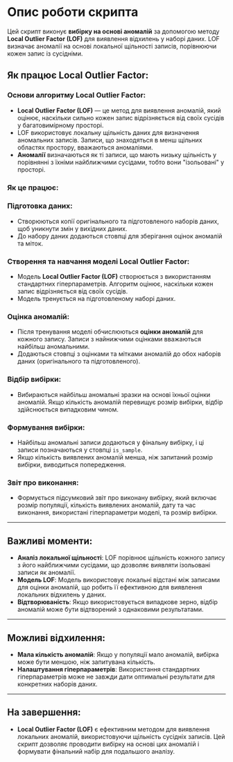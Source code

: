 # Опис роботи скрипта

Цей скрипт виконує **вибірку на основі аномалій** за допомогою методу **Local Outlier Factor (LOF)** для виявлення відхилень у наборі даних. LOF визначає аномалії на основі локальної щільності записів, порівнюючи кожен запис із сусідніми.

## Як працює Local Outlier Factor:

### Основи алгоритму Local Outlier Factor:
- **Local Outlier Factor (LOF)** — це метод для виявлення аномалій, який оцінює, наскільки сильно кожен запис відрізняється від своїх сусідів у багатовимірному просторі.
- LOF використовує локальну щільність даних для визначення аномальних записів. Записи, що знаходяться в менш щільних областях простору, вважаються аномаліями.
- **Аномалії** визначаються як ті записи, що мають низьку щільність у порівнянні з їхніми найближчими сусідами, тобто вони "ізольовані" у просторі.

### Як це працює:

### Підготовка даних:
- Створюються копії оригінального та підготовленого наборів даних, щоб уникнути змін у вихідних даних.
- До набору даних додаються стовпці для зберігання оцінок аномалій та міток.

### Створення та навчання моделі Local Outlier Factor:
- Модель **Local Outlier Factor (LOF)** створюється з використанням стандартних гіперпараметрів. Алгоритм оцінює, наскільки кожен запис відрізняється від своїх сусідів.
- Модель тренується на підготовленому наборі даних.

### Оцінка аномалій:
- Після тренування моделі обчислюються **оцінки аномалій** для кожного запису. Записи з найнижчими оцінками вважаються найбільш аномальними.
- Додаються стовпці з оцінками та мітками аномалій до обох наборів даних (оригінального та підготовленого).

### Відбір вибірки:
- Вибираються найбільш аномальні зразки на основі їхньої оцінки аномалій. Якщо кількість аномалій перевищує розмір вибірки, відбір здійснюється випадковим чином.

### Формування вибірки:
- Найбільш аномальні записи додаються у фінальну вибірку, і ці записи позначаються у стовпці `is_sample`.
- Якщо кількість виявлених аномалій менша, ніж запитаний розмір вибірки, виводиться попередження.

### Звіт про виконання:
- Формується підсумковий звіт про виконану вибірку, який включає розмір популяції, кількість виявлених аномалій, дату та час виконання, використані гіперпараметри моделі, та розмір вибірки.

---

## Важливі моменти:

- **Аналіз локальної щільності**: LOF порівнює щільність кожного запису з його найближчими сусідами, що дозволяє виявляти ізольовані записи як аномалії.
- **Модель LOF**: Модель використовує локальні відстані між записами для оцінки аномалій, що робить її ефективною для виявлення локальних відхилень у даних.
- **Відтворюваність**: Якщо використовується випадкове зерно, відбір аномалій може бути відтворений з однаковими результатами.

---

## Можливі відхилення:

- **Мала кількість аномалій**: Якщо у популяції мало аномалій, вибірка може бути меншою, ніж запитувана кількість.
- **Налаштування гіперпараметрів**: Використання стандартних гіперпараметрів може не завжди дати оптимальні результати для конкретних наборів даних.

---

## На завершення:

- **Local Outlier Factor (LOF)** є ефективним методом для виявлення локальних аномалій, використовуючи щільність сусідніх записів. Цей скрипт дозволяє проводити вибірку на основі цих аномалій і формувати фінальний набір для подальшого аналізу.
